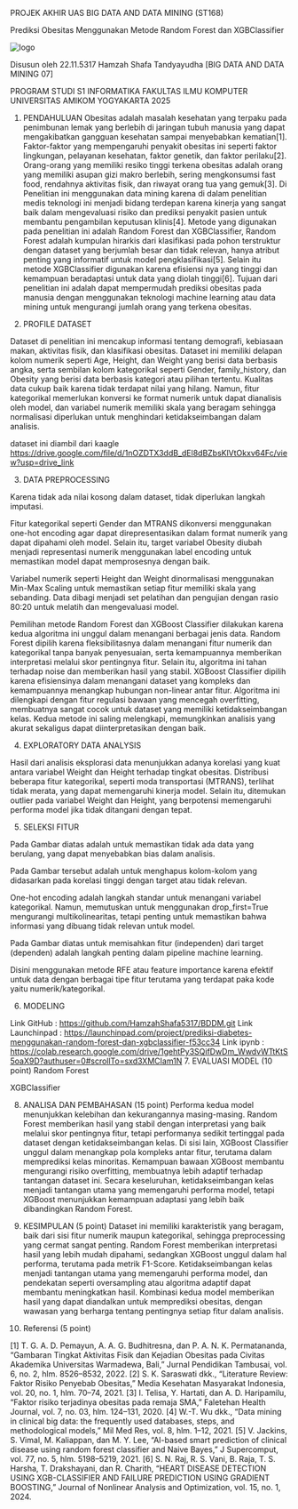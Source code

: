 PROJEK AKHIR UAS
BIG DATA AND DATA MINING (ST168)

Prediksi Obesitas Menggunakan Metode Random Forest dan XGBClassifier

![logo](./Gambar/1.png)













Disusun oleh
22.11.5317
Hamzah Shafa Tandyayudha
[BIG DATA AND DATA MINING 07]


PROGRAM STUDI S1 INFORMATIKA
FAKULTAS ILMU KOMPUTER
UNIVERSITAS AMIKOM YOGYAKARTA
2025



1.	PENDAHULUAN
Obesitas adalah masalah kesehatan yang terpaku pada penimbunan lemak yang berlebih di jaringan tubuh manusia yang dapat mengakibatkan gangguan kesehatan sampai menyebabkan kematian[1]. Faktor-faktor yang mempengaruhi penyakit obesitas ini seperti faktor lingkungan, pelayanan kesehatan, faktor genetik, dan faktor perilaku[2]. Orang-orang yang memiliki resiko tinggi terkena obesitas adalah orang yang memiliki asupan gizi makro berlebih, sering mengkonsumsi fast food, rendahnya aktivitas fisik, dan riwayat orang tua yang gemuk[3]. Di Penelitian ini menggunakan data mining karena di dalam penelitian medis teknologi ini menjadi bidang terdepan karena kinerja yang sangat baik dalam mengevaluasi risiko dan prediksi penyakit pasien untuk membantu pengambilan keputusan klinis[4]. 
Metode yang digunakan pada penelitian ini adalah Random Forest dan XGBClassifier, Random Forest adalah kumpulan hirarkis dari klasifikasi pada pohon terstruktur dengan dataset yang berjumlah besar dan tidak relevan, hanya atribut penting yang informatif untuk model pengklasifikasi[5]. Selain itu metode XGBClassifier digunakan karena efisiensi nya yang tinggi dan kemampuan beradaptasi untuk data yang diolah tinggi[6]. Tujuan dari penelitian ini adalah dapat mempermudah prediksi obesitas pada manusia dengan menggunakan teknologi machine learning atau data mining untuk mengurangi jumlah orang yang terkena obesitas.

2.	PROFILE DATASET 

Dataset di penelitian ini mencakup informasi tentang demografi, kebiasaan makan, aktivitas fisik, dan klasifikasi obesitas. Dataset ini memiliki delapan kolom numerik seperti Age, Height, dan Weight yang berisi data berbasis angka, serta sembilan kolom kategorikal seperti Gender, family_history, dan Obesity yang berisi data berbasis kategori atau pilihan tertentu. Kualitas data cukup baik karena tidak terdapat nilai yang hilang. Namun, fitur kategorikal memerlukan konversi ke format numerik untuk dapat dianalisis oleh model, dan variabel numerik memiliki skala yang beragam sehingga normalisasi diperlukan untuk menghindari ketidakseimbangan dalam analisis.

dataset ini diambil dari kaagle https://drive.google.com/file/d/1nOZDTX3ddB_dEl8dBZbsKlVtOkxv64Fc/view?usp=drive_link

3.	DATA PREPROCESSING 
 

Karena tidak ada nilai kosong dalam dataset, tidak diperlukan langkah imputasi.

 

Fitur kategorikal seperti Gender dan MTRANS dikonversi menggunakan one-hot encoding agar dapat direpresentasikan dalam format numerik yang dapat dipahami oleh model. Selain itu, target variabel Obesity diubah menjadi representasi numerik menggunakan label encoding untuk memastikan model dapat memprosesnya dengan baik.
   
Variabel numerik seperti Height dan Weight dinormalisasi menggunakan Min-Max Scaling untuk memastikan setiap fitur memiliki skala yang sebanding. Data dibagi menjadi set pelatihan dan pengujian dengan rasio 80:20 untuk melatih dan mengevaluasi model.	


Pemilihan metode Random Forest dan XGBoost Classifier dilakukan karena kedua algoritma ini unggul dalam menangani berbagai jenis data. Random Forest dipilih karena fleksibilitasnya dalam menangani fitur numerik dan kategorikal tanpa banyak penyesuaian, serta kemampuannya memberikan interpretasi melalui skor pentingnya fitur. Selain itu, algoritma ini tahan terhadap noise dan memberikan hasil yang stabil.
XGBoost Classifier dipilih karena efisiensinya dalam menangani dataset yang kompleks dan kemampuannya menangkap hubungan non-linear antar fitur. Algoritma ini dilengkapi dengan fitur regulasi bawaan yang mencegah overfitting, membuatnya sangat cocok untuk dataset yang memiliki ketidakseimbangan kelas. Kedua metode ini saling melengkapi, memungkinkan analisis yang akurat sekaligus dapat diinterpretasikan dengan baik.

4.	EXPLORATORY DATA ANALYSIS 

 
 
  

 

 

Hasil dari analisis eksplorasi data menunjukkan adanya korelasi yang kuat antara variabel Weight dan Height terhadap tingkat obesitas. Distribusi beberapa fitur kategorikal, seperti moda transportasi (MTRANS), terlihat tidak merata, yang dapat memengaruhi kinerja model. Selain itu, ditemukan outlier pada variabel Weight dan Height, yang berpotensi memengaruhi performa model jika tidak ditangani dengan tepat.

5.	SELEKSI FITUR 
 

Pada Gambar diatas adalah untuk memastikan tidak ada data yang berulang, yang dapat menyebabkan bias dalam analisis. 

 

Pada Gambar tersebut adalah untuk menghapus kolom-kolom yang didasarkan pada korelasi tinggi dengan target atau tidak relevan. 

 

One-hot encoding adalah langkah standar untuk menangani variabel kategorikal. Namun, memutuskan untuk menggunakan drop_first=True mengurangi multikolinearitas, tetapi penting untuk memastikan bahwa informasi yang dibuang tidak relevan untuk model.

 
Pada Gambar diatas untuk memisahkan fitur (independen) dari target (dependen) adalah langkah penting dalam pipeline machine learning. 

Disini menggunakan metode RFE atau feature importance karena efektif untuk data dengan berbagai tipe fitur terutama yang terdapat paka kode yaitu numerik/kategorikal.

6.	MODELING 
 
 
 
Link GitHub		: https://github.com/HamzahShafa5317/BDDM.git
Link Launchinpad	: https://launchinpad.com/project/prediksi-diabetes-menggunakan-random-forest-dan-xgbclassifier-f53cc34
Link ipynb		: https://colab.research.google.com/drive/1gehtPy3SQifDwDm_WwdvWTtKtS5oaX9D?authuser=0#scrollTo=sxd3XMCIam1N
7.	EVALUASI MODEL (10 point)
Random Forest
 
   



XGBClassifier
 
   

8.	ANALISA DAN PEMBAHASAN (15 point)
Performa kedua model menunjukkan kelebihan dan kekurangannya masing-masing. Random Forest memberikan hasil yang stabil dengan interpretasi yang baik melalui skor pentingnya fitur, tetapi performanya sedikit tertinggal pada dataset dengan ketidakseimbangan kelas. Di sisi lain, XGBoost Classifier unggul dalam menangkap pola kompleks antar fitur, terutama dalam memprediksi kelas minoritas. Kemampuan bawaan XGBoost membantu mengurangi risiko overfitting, membuatnya lebih adaptif terhadap tantangan dataset ini. Secara keseluruhan, ketidakseimbangan kelas menjadi tantangan utama yang memengaruhi performa model, tetapi XGBoost menunjukkan kemampuan adaptasi yang lebih baik dibandingkan Random Forest.

9.	KESIMPULAN (5 point)
Dataset ini memiliki karakteristik yang beragam, baik dari sisi fitur numerik maupun kategorikal, sehingga preprocessing yang cermat sangat penting. Random Forest memberikan interpretasi hasil yang lebih mudah dipahami, sedangkan XGBoost unggul dalam hal performa, terutama pada metrik F1-Score. Ketidakseimbangan kelas menjadi tantangan utama yang memengaruhi performa model, dan pendekatan seperti oversampling atau algoritma adaptif dapat membantu meningkatkan hasil. Kombinasi kedua model memberikan hasil yang dapat diandalkan untuk memprediksi obesitas, dengan wawasan yang berharga tentang pentingnya setiap fitur dalam analisis.

10.	 Referensi (5 point)

[1]	T. G. A. D. Pemayun, A. A. G. Budhitresna, dan P. A. N. K. Permatananda, “Gambaran Tingkat Aktivitas Fisik dan Kejadian Obesitas pada Civitas Akademika Universitas Warmadewa, Bali,” Jurnal Pendidikan Tambusai, vol. 6, no. 2, hlm. 8526–8532, 2022.
[2]	S. K. Saraswati dkk., “Literature Review: Faktor Risiko Penyebab Obesitas,” Media Kesehatan Masyarakat Indonesia, vol. 20, no. 1, hlm. 70–74, 2021.
[3]	I. Telisa, Y. Hartati, dan A. D. Haripamilu, “Faktor risiko terjadinya obesitas pada remaja SMA,” Faletehan Health Journal, vol. 7, no. 03, hlm. 124–131, 2020.
[4]	W.-T. Wu dkk., “Data mining in clinical big data: the frequently used databases, steps, and methodological models,” Mil Med Res, vol. 8, hlm. 1–12, 2021.
[5]	V. Jackins, S. Vimal, M. Kaliappan, dan M. Y. Lee, “AI-based smart prediction of clinical disease using random forest classifier and Naive Bayes,” J Supercomput, vol. 77, no. 5, hlm. 5198–5219, 2021.
[6]	S. N. Raj, R. S. Vani, B. Raja, T. S. Harsha, T. Drakshayani, dan R. Charith, “HEART DISEASE DETECTION USING XGB-CLASSIFIER AND FAILURE PREDICTION USING GRADIENT BOOSTING,” Journal of Nonlinear Analysis and Optimization, vol. 15, no. 1, 2024.
 
